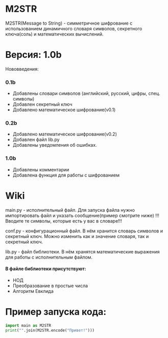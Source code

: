 # M2STR
M2STR(Message to String) - симметричное шифрование с использованием динамичного словаря символов, секретного ключа(соль) и математических вычислений.

# Версия: 1.0b
Нововведения:
### 0.1b
* Добавлены словари символов (английский, русский, цифры, спец. символы)
* Добавлен секретный ключ
* Добавлено математическое шифрование(v0.1)
### 0.2b
* Добавлено математическое шифрование(v0.2)
* Добавлен файл lib.py
* Добавлены уведомления об ошибках.
### 1.0b
* Добавлены комментарии
* Добавлена функция для работы с шифрованием

# Wiki
main.py - исполнительный файл. Для запуска файла нужно импортировать файл и указать сообщение(пример смотрите ниже) !!!Вводите те символы, которые есть у вас в словаре!!!

conf.py - конфигурационный файл. В нём хранится словарь символов и секретный ключ. Можно изменить как и значение словаря, так и секретный ключ.

lib.py - файл библиотеки. В нём хранятся математические выражения для работы с исполнительным файлом.
#### В файле библиотеки присутствуют:
* НОД
* Преобразование в простые числа
* Алгоритм Евклида

# Пример запуска кода:
```python
import main as M2STR
print("".join(M2STR.encode("Привет!")))
```
